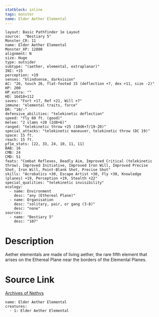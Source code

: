 ```yaml
---
statblock: inline
tags: monster
name: Elder Aether Elemental
---
```

```statblock
layout: Basic Pathfinder 1e Layout
source:  "Bestiary 5"
Monster_CR: 11
name: Elder Aether Elemental
Monster_XP: 12800
alignment: N
size: Huge
type: outsider
subtype: "(aether, elemental, extraplanar)"
INI: +15
perception: +19
senses: "blindsense, darkvision"
AC: "26, touch 26, flat-footed 15 (deflection +7, dex +11, size -2)"
HP: 200
HP_extra: ""
HD: 16d10+112
saves: "Fort +17, Ref +21, Will +7"
immune: "elemental traits, force"
DR: "10/-"
defensive_abilities: "telekinetic deflection"
speed: "fly 60 ft. (good)"
melee: "2 slams +20 (2d8+6)"
ranged: "telekinetic throw +25 (10d6+7/19-20)"
special_attacks: "telekinetic maneuver, telekinetic throw (DC 19)"
space: 15 ft.
reach: 15 ft.
pf1e_stats: [22, 33, 24, 10, 11, 11]
BAB: 16
CMB: 24
CMD: 51
feats: "Combat Reflexes, Deadly Aim, Improved Critical (telekinetic throw), Improved Initiative, Improved Iron Will, Improved Precise Shot, Iron Will, Point-Blank Shot, Precise Shot"
skills: "Acrobatics +30, Escape Artist +30, Fly +30, Knowledge (planes) +19, Perception +19, Stealth +22"
special_qualities: "telekinetic invisibility"
ecology:
  - name: Environment
    desc: "any (Ethereal Plane)"
  - name: Organisation
    desc: "solitary, pair, or gang (3-8)"
    desc: "none"
sources:
  - name: "Bestiary 5"
    desc: "107"
```
# Description
Aether elementals are made of living aether, the rare fifth element that arises on the Ethereal Plane near the borders of the Elemental Planes.
# Source Link
[Archives of Nethys](https://aonprd.com/MonsterDisplay.aspx?ItemName=Elder%20Aether%20Elemental)
```encounter-table
name: Elder Aether Elemental
creatures:
  - 1: Elder Aether Elemental
```
